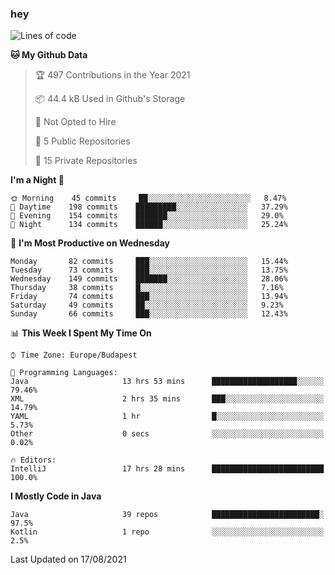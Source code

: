 ### hey

<!--START_SECTION:waka-->
![Lines of code](https://img.shields.io/badge/From%20Hello%20World%20I%27ve%20Written-73893%20lines%20of%20code-blue)

**🐱 My Github Data** 

> 🏆 497 Contributions in the Year 2021
 > 
> 📦 44.4 kB Used in Github's Storage 
 > 
> 🚫 Not Opted to Hire
 > 
> 📜 5 Public Repositories 
 > 
> 🔑 15 Private Repositories  
 > 
**I'm a Night 🦉** 

```text
🌞 Morning    45 commits     ██░░░░░░░░░░░░░░░░░░░░░░░   8.47% 
🌆 Daytime    198 commits    █████████░░░░░░░░░░░░░░░░   37.29% 
🌃 Evening    154 commits    ███████░░░░░░░░░░░░░░░░░░   29.0% 
🌙 Night      134 commits    ██████░░░░░░░░░░░░░░░░░░░   25.24%

```
📅 **I'm Most Productive on Wednesday** 

```text
Monday       82 commits     ███░░░░░░░░░░░░░░░░░░░░░░   15.44% 
Tuesday      73 commits     ███░░░░░░░░░░░░░░░░░░░░░░   13.75% 
Wednesday    149 commits    ███████░░░░░░░░░░░░░░░░░░   28.06% 
Thursday     38 commits     █░░░░░░░░░░░░░░░░░░░░░░░░   7.16% 
Friday       74 commits     ███░░░░░░░░░░░░░░░░░░░░░░   13.94% 
Saturday     49 commits     ██░░░░░░░░░░░░░░░░░░░░░░░   9.23% 
Sunday       66 commits     ███░░░░░░░░░░░░░░░░░░░░░░   12.43%

```


📊 **This Week I Spent My Time On** 

```text
⌚︎ Time Zone: Europe/Budapest

💬 Programming Languages: 
Java                     13 hrs 53 mins      ███████████████████░░░░░░   79.46% 
XML                      2 hrs 35 mins       ███░░░░░░░░░░░░░░░░░░░░░░   14.79% 
YAML                     1 hr                █░░░░░░░░░░░░░░░░░░░░░░░░   5.73% 
Other                    0 secs              ░░░░░░░░░░░░░░░░░░░░░░░░░   0.02%

🔥 Editors: 
IntelliJ                 17 hrs 28 mins      █████████████████████████   100.0%

```

**I Mostly Code in Java** 

```text
Java                     39 repos            ████████████████████████░   97.5% 
Kotlin                   1 repo              ░░░░░░░░░░░░░░░░░░░░░░░░░   2.5%

```



 Last Updated on 17/08/2021
<!--END_SECTION:waka-->
